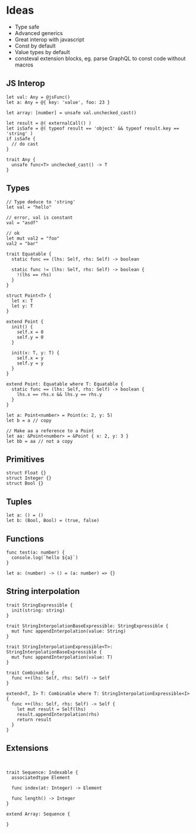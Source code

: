 
# Ideas

- Type safe
- Advanced generics
- Great interop with javascript
- Const by default
- Value types by default
- consteval extension blocks, eg. parse GraphQL to const code without macros

## JS Interop

```
let val: Any = @jsFunc()
let a: Any = @{ key: 'value', foo: 23 }

let array: [number] = unsafe val.unchecked_cast()

let result = @( externalCall() )
let isSafe = @( typeof result == 'object' && typeof result.key == 'string' )
if isSafe {
  // do cast
}

trait Any {
  unsafe func<T> unchecked_cast() -> T
}

```

## Types

```
// Type deduce to 'string'
let val = "hello"

// error, val is constant
val = "asdf"

// ok
let mut val2 = "foo"
val2 = "bar"

trait Equatable {
  static func == (lhs: Self, rhs: Self) -> boolean

  static func != (lhs: Self, rhs: Self) -> boolean {
    !(lhs == rhs)
  }
}

struct Point<T> {
  let x: T
  let y: T
}

extend Point {
  init() {
    self.x = 0
    self.y = 0
  }

  init(x: T, y: T) {
    self.x = y
    self.y = y
  }
}

extend Point: Equatable where T: Equatable {
  static func == (lhs: Self, rhs: Self) -> boolean {
    lhs.x == rhs.x && lhs.y == rhs.y
  }
}

let a: Point<number> = Point(x: 2, y: 5)
let b = a // copy

// Make aa a reference to a Point
let aa: &Point<number> = &Point { x: 2, y: 3 }
let bb = aa // not a copy
```

## Primitives

```
struct Float {}
struct Integer {}
struct Bool {}
```

## Tuples

```
let a: () = ()
let b: (Bool, Bool) = (true, false)
```

## Functions

```
func test(a: number) {
  console.log(`hello ${a}`)
}

let a: (number) -> () = (a: number) => {}
```

## String interpolation

```
trait StringExpressible {
  init(string: string)
}

trait StringInterpolationBaseExpressible: StringExpressible {
  mut func appendInterpolation(value: String)
}

trait StringInterpolationExpressible<T>: StringInterpolationBaseExpressible {
  mut func appendInterpolation(value: T)
}

trait Combinable {
  func ++(lhs: Self, rhs: Self) -> Self
}

extend<T, I> T: Combinable where T: StringInterpolationExpressible<I> {
  func ++(lhs: Self, rhs: Self) -> Self {
    let mut result = Self(lhs)
    result.appendInterpolation(rhs)
    return result
  }
}

```

## Extensions

```


trait Sequence: Indexable {
  associatedtype Element

  func index(at: Integer) -> Element

  func length() -> Integer
}

extend Array: Sequence {

}

```